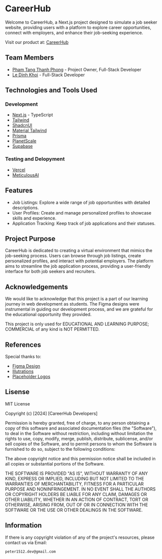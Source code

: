 # CareerHub

Welcome to CareerHub, a Next.js project designed to simulate a job seeker website, providing users with a platform to explore career opportunities, connect with employers, and enhance their job-seeking experience.

Visit our product at: [CareerHub](https://carreerhub.vercel.app/)

## Team Members

- [Pham Tang Thanh Phong](https://github.com/Pet3r1512) - Project Owner, Full-Stack Developer
- [Le Dinh Khoi](https://github.com/lekhoi2709) - Full-Stack Developer

## Technologies and Tools Used

### Development

- [Next.js](https://nextjs.org/) - TypeScript
- [Tailwind](https://tailwindcss.com/)
- [ShadcnUI](https://ui.shadcn.com/)
- [Material Tailwind](https://www.material-tailwind.com/)
- [Prisma](https://www.prisma.io/)
- [PlanetScale](https://planetscale.com/)
- [Supabase](https://supabase.com/)

### Testing and Delopyment

- [Vercel](https://vercel.com/)
- [MeticulousAI](https://www.meticulous.ai/)

## Features

- Job Listings: Explore a wide range of job opportunities with detailed descriptions.
- User Profiles: Create and manage personalized profiles to showcase skills and experience.
- Application Tracking: Keep track of job applications and their statuses.

## Project Purpose

CareerHub is dedicated to creating a virtual environment that mimics the job-seeking process. Users can browse through job listings, create personalized profiles, and interact with potential employers. The platform aims to streamline the job application process, providing a user-friendly interface for both job seekers and recruiters.

## Acknowledgements

We would like to acknowledge that this project is a part of our learning journey in web development as students. The Figma designs were instrumental in guiding our development process, and we are grateful for the educational opportunity they provided.

This project is only used for EDUCATIONAL AND LEARNING PURPOSE; COMMERCIAL of any kind is NOT PERMITTED.

## References

Special thanks to:

- [Figma Design](<https://www.figma.com/file/CcrwqMT0urq0xXUATau6ap/Jobhuntly---Job-Board-%26-Portal-Web-and-Mobile-UI-Kit-(Community)?type=design&node-id=0-1&mode=design&t=6O7040LGadXeGkeO-0>)
- [Illutrations](<https://www.figma.com/file/P6Br53I38tz9P5t0V0RGdo/Free-Freelance-%26-Remote-Job-Illustration-Set-(Community)?type=design&t=6O7040LGadXeGkeO-6>)
- [Placeholder Logos](<https://www.figma.com/file/rEFjFAtfZeqWL6b0Mcahls/PlaceLogos-%7C-Placeholder-Logos-(Community)?type=design&t=6O7040LGadXeGkeO-6>)

## Lisense

MIT License

Copyright (c) [2024] [CareerHub Developers]

Permission is hereby granted, free of charge, to any person obtaining a copy
of this software and associated documentation files (the "Software"), to deal
in the Software without restriction, including without limitation the rights
to use, copy, modify, merge, publish, distribute, sublicense, and/or sell
copies of the Software, and to permit persons to whom the Software is
furnished to do so, subject to the following conditions:

The above copyright notice and this permission notice shall be included in all
copies or substantial portions of the Software.

THE SOFTWARE IS PROVIDED "AS IS", WITHOUT WARRANTY OF ANY KIND, EXPRESS OR
IMPLIED, INCLUDING BUT NOT LIMITED TO THE WARRANTIES OF MERCHANTABILITY,
FITNESS FOR A PARTICULAR PURPOSE AND NONINFRINGEMENT. IN NO EVENT SHALL THE
AUTHORS OR COPYRIGHT HOLDERS BE LIABLE FOR ANY CLAIM, DAMAGES OR OTHER
LIABILITY, WHETHER IN AN ACTION OF CONTRACT, TORT OR OTHERWISE, ARISING FROM,
OUT OF OR IN CONNECTION WITH THE SOFTWARE OR THE USE OR OTHER DEALINGS IN THE
SOFTWARE.

## Information

If there is any copyright violation of any of the project's resources, please contact us via Email:

    peter1512.dev@gmail.com
